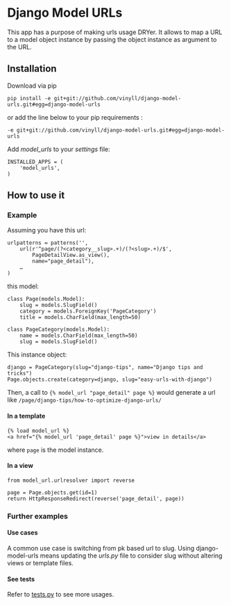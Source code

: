 # Django Model URLs

This app has a purpose of making urls usage DRYer.
It allows to map a URL to a model object instance by passing the object instance
as argument to the URL.


## Installation

Download via pip

    pip install -e git+git://github.com/vinyll/django-model-urls.git#egg=django-model-urls

or add the line below to your pip requirements :

    -e git+git://github.com/vinyll/django-model-urls.git#egg=django-model-urls


Add _model_urls_ to your _settings_ file:

    INSTALLED_APPS = (
        'model_urls',
    )


## How to use it


### Example

Assuming you have this url:

    urlpatterns = patterns('',
        url(r'^page/(?<category__slug>.+)/(?<slug>.+)/$',
            PageDetailView.as_view(),
            name="page_detail"),
        …
    )

this model:

    class Page(models.Model):
        slug = models.SlugField()
        category = models.ForeignKey('PageCategory')
        title = models.CharField(max_length=50)

    class PageCategory(models.Model):
        name = models.CharField(max_length=50)
        slug = models.SlugField()


This instance object:

    django = PageCategory(slug="django-tips", name="Django tips and tricks")
    Page.objects.create(category=django, slug="easy-urls-with-django")

Then, a call to `{% model_url "page_detail" page %}` would generate a url like
`/page/django-tips/how-to-optimize-django-urls/`


#### In a template

    {% load model_url %}
    <a href="{% model_url 'page_detail' page %}">view in details</a>

where `page` is the model instance.


#### In a view

    from model_url.urlresolver import reverse

    page = Page.objects.get(id=1)
    return HttpResponseRedirect(reverse('page_detail', page))


### Further examples

#### Use cases

A common use case is switching from pk based url to slug.
Using django-model-urls means updating the _urls.py_ file to consider slug
without altering views or template files.


#### See tests

Refer to [tests.py](https://github.com/vinyll/django-model-urls/blob/master/model_urls/tests.py)
to see more usages.
